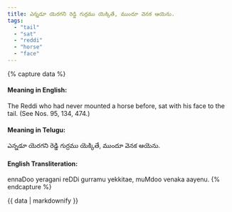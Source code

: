 ```yaml
---
title: ఎన్నడూ యెరగని రెడ్డి గుర్రము యెక్కితే, ముందూ వెనక ఆయెను.
tags:
  - "tail"
  - "sat"
  - "reddi"
  - "horse"
  - "face"
---
```


{% capture data %}
#### Meaning in English:
The Reddi who had never mounted a horse before, sat with his face to the tail.
(See Nos. 95, 134, 474.)

#### Meaning in Telugu:
ఎన్నడూ యెరగని రెడ్డి గుర్రము యెక్కితే, ముందూ వెనక ఆయెను.

#### English Transliteration:
ennaDoo yeragani reDDi gurramu yekkitae, muMdoo venaka aayenu.
{% endcapture %}

{{ data | markdownify }}

